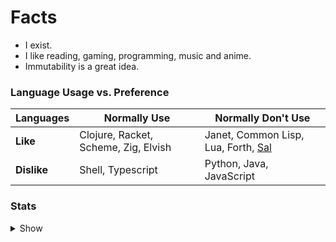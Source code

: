 # Facts
- I exist.
- I like reading, gaming, programming, music and anime.
- Immutability is a great idea.

### Language Usage vs. Preference

|**Languages**|**Normally Use**|**Normally Don't Use**|
|-------------|----------------|----------------------|
|**Like**     | Clojure, Racket, Scheme, Zig, Elvish | Janet, Common Lisp, Lua, Forth, [Sal](https://github.com/Dr-Nekoma/salem) |
|**Dislike**  | Shell, Typescript | Python, Java, JavaScript |

### Stats

<details>
  <summary>Show</summary>

  ![z-silver's Top Languages](https://github-readme-stats.vercel.app/api/top-langs/?username=z-silver&theme=merko&show_icons=true&hide_border=true&layout=compact&langs_count=8&include_all_commits=true&count_private=true)
  ![z-silver's Stats](https://github-readme-stats.vercel.app/api?username=z-silver&theme=merko&show_icons=true&hide_border=true&include_all_commits=true&count_private=true)
  ![z-silver's Streak](https://github-readme-streak-stats.herokuapp.com/?user=z-silver&theme=merko&hide_border=true&include_all_commits=true&count_private=true)

</details>
